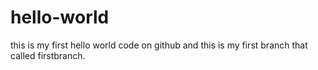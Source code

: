 # hello-world
this is my first hello world code on github
and this is my first branch that called firstbranch.
